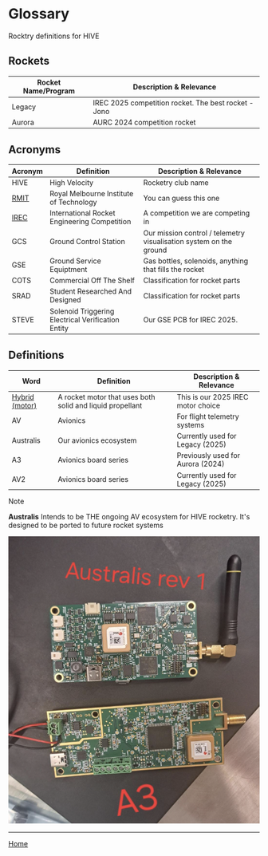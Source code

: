 # Glossary

Rocktry definitions for HIVE

## Rockets

| Rocket Name/Program | Description & Relevance |
| --- | --- |
| Legacy | IREC 2025 competition rocket. The best rocket - Jono |
| Aurora | AURC 2024 competition rocket|

## Acronyms

| Acronym | Definition | Description & Relevance |
| --- | --- | --- |
| HIVE | High Velocity | Rocketry club name |
| [RMIT](https://www.rmit.edu.au/) | Royal Melbourne Institute of Technology | You can guess this one |
| [IREC](https://www.soundingrocket.org/2025-irec.html) | International Rocket Engineering Competition | A competition we are competing in |
| GCS | Ground Control Station | Our mission control / telemetry visualisation system on the ground |
| GSE | Ground Service Equiptment | Gas bottles, solenoids, anything that fills the rocket |
| COTS | Commercial Off The Shelf | Classification for rocket parts |
| SRAD | Student Researched And Designed | Classification for rocket parts |
| STEVE | Solenoid Triggering Electrical Verification Entity | Our GSE PCB for IREC 2025. |



## Definitions

| Word | Definition | Description & Relevance |
| --- | --- | --- |
| [Hybrid (motor)](https://en.wikipedia.org/wiki/Hybrid-propellant_rocket) | A rocket motor that uses both solid and liquid propellant | This is our 2025 IREC motor choice |
| AV | Avionics | For flight telemetry systems |
| Australis | Our avionics ecosystem | Currently used for Legacy (2025) |
| A3 | Avionics board series  | Previously used for Aurora (2024) |
| AV2 | Avionics board series  | Currently used for Legacy (2025) |

> [!NOTE]
> **Australis** Intends to be THE ongoing AV ecosystem for HIVE rocketry. It's designed to be ported to future rocket systems

![AV Board Comparison](assets/A3-Australis-rev1.png)


---

[Home](../README.md)
